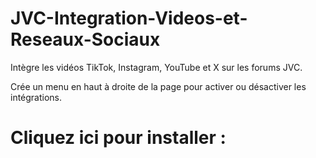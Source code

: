 # JVC-Integration-Videos-et-Reseaux-Sociaux
Intègre les vidéos TikTok, Instagram, YouTube et X sur les forums JVC.

Crée un menu en haut à droite de la page pour activer ou désactiver les intégrations.

# Cliquez ici pour installer :
